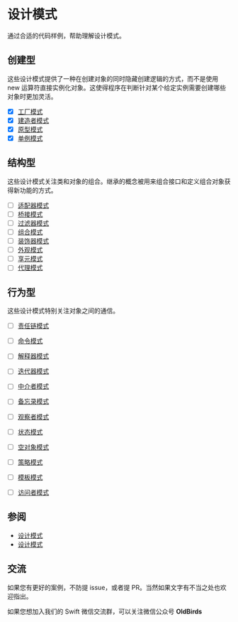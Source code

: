 # 设计模式

通过合适的代码样例，帮助理解设计模式。

## 创建型

这些设计模式提供了一种在创建对象的同时隐藏创建逻辑的方式，而不是使用 new 运算符直接实例化对象。这使得程序在判断针对某个给定实例需要创建哪些对象时更加灵活。

* [x] [工厂模式](https://github.com/swiftdo/design-patterns/blob/master/1.%20Factory%20Pattern.md)
* [x] [建造者模式](https://github.com/swiftdo/design-patterns/blob/master/2.%20Builder%20Pattern.md)
* [x] [原型模式](https://github.com/swiftdo/design-patterns/blob/master/3.%20Prototype%20Pattern.md)
* [x] [单例模式](https://github.com/swiftdo/design-patterns/blob/master/4.Singleton%20Pattern.md)

## 结构型

这些设计模式关注类和对象的组合。继承的概念被用来组合接口和定义组合对象获得新功能的方式。

* [ ] [适配器模式](https://github.com/swiftdo/design-patterns/blob/master/5.%20Adapter%20Pattern.md)
* [ ] [桥接模式](https://github.com/swiftdo/design-patterns/blob/master/6.%20Bridge%20Pattern.md)
* [ ] [过滤器模式](https://github.com/swiftdo/design-patterns/blob/master/7.%20Filter%E3%80%81Criteria%20Pattern.md)
* [ ] [组合模式](https://github.com/swiftdo/design-patterns/blob/master/8.%20Composite%20Pattern.md)
* [ ] [装饰器模式](https://github.com/swiftdo/design-patterns/blob/master/9.%20Decorator%20Pattern.md)
* [ ] [外观模式](https://github.com/swiftdo/design-patterns/blob/master/10.%20Facade%20Pattern.md)
* [ ] [享元模式](https://github.com/swiftdo/design-patterns/blob/master/11.%20Flyweight%20Pattern.md)
* [ ] [代理模式](https://github.com/swiftdo/design-patterns/blob/master/12.%20Proxy%20Pattern.md)

## 行为型

这些设计模式特别关注对象之间的通信。

* [ ] [责任链模式](https://github.com/swiftdo/design-patterns/blob/master/13.%20Chain%20of%20Responsibility%20Pattern.md)
* [ ] [命令模式](https://github.com/swiftdo/design-patterns/blob/master/14.%20Command%20Pattern.md)
* [ ] [解释器模式](https://github.com/swiftdo/design-patterns/blob/master/15.%20Interpreter%20Pattern.md)
* [ ] [迭代器模式](https://github.com/swiftdo/design-patterns/blob/master/16.%20Iterator%20Pattern.md)
* [ ] [中介者模式](https://github.com/swiftdo/design-patterns/blob/master/17.%20Mediator%20Pattern.md)
* [ ] [备忘录模式](https://github.com/swiftdo/design-patterns/blob/master/18.%20Memento%20Pattern.md)
* [ ] [观察者模式](https://github.com/swiftdo/design-patterns/blob/master/19.%20Observer%20Pattern.md)
* [ ] [状态模式](https://github.com/swiftdo/design-patterns/blob/master/20.%20State%20Pattern.md)
* [ ] [空对象模式](https://github.com/swiftdo/design-patterns/blob/master/21.%20Null%20Object%20Pattern.md)
* [ ] [策略模式](https://github.com/swiftdo/design-patterns/blob/master/22.%20Strategy%20Pattern.md)
* [ ] [模板模式](https://github.com/swiftdo/design-patterns/blob/master/23.%20Template%20Pattern.md)
* [ ] [访问者模式](https://github.com/swiftdo/design-patterns/blob/master/24.%20Visitor%20Pattern.md)


## 参阅
* [设计模式](https://www.runoob.com/design-pattern/design-pattern-intro.html)
* [设计模式](https://refactoringguru.cn/design-patterns/factory-method)


## 交流

如果您有更好的案例，不防提 issue，或者提 PR。当然如果文字有不当之处也欢迎指出。

如果您想加入我们的 Swift 微信交流群，可以关注微信公众号 **OldBirds**


